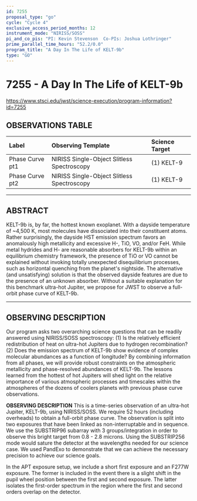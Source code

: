 ```yaml
---
id: 7255
proposal_type: "go"
cycle: "Cycle 4"
exclusive_access_period_months: 12
instrument_mode: "NIRISS/SOSS"
pi_and_co_pis: "PI: Kevin Stevenson  Co-PIs: Joshua Lothringer"
prime_parallel_time_hours: "52.2/0.0"
program_title: "A Day In The Life of KELT-9b"
type: "GO"
---
```

# 7255 - A Day In The Life of KELT-9b
https://www.stsci.edu/jwst/science-execution/program-information?id=7255
## OBSERVATIONS TABLE
| Label          | Observing Template                      | Science Target |
| :------------- | :-------------------------------------- | :------------- |
| Phase Curve pt1 | NIRISS Single-Object Slitless Spectroscopy | (1) KELT-9     |
| Phase Curve pt2 | NIRISS Single-Object Slitless Spectroscopy | (1) KELT-9     |

---

## ABSTRACT

KELT-9b is, by far, the hottest known exoplanet. With a dayside temperature of ~4,500 K, most molecules have dissociated into their constituent atoms. Rather surprisingly, the dayside HST emission spectrum favors an anomalously high metallicity and excessive H-, TiO, VO, and/or FeH. While metal hydrides and H- are reasonable absorbers for KELT-9b within an equilibrium chemistry framework, the presence of TiO or VO cannot be explained without invoking totally unexpected disequilibrium processes, such as horizontal quenching from the planet's nightside. The alternative (and unsatisfying) solution is that the observed dayside features are due to the presence of an unknown absorber. Without a suitable explanation for this benchmark ultra-hot Jupiter, we propose for JWST to observe a full-orbit phase curve of KELT-9b.

---

## OBSERVING DESCRIPTION

Our program asks two overarching science questions that can be readily answered using NIRISS/SOSS spectroscopy: (1) Is the relatively efficient redistribution of heat on ultra-hot Jupiters due to hydrogen recombination? (2) Does the emission spectrum of KELT-9b show evidence of complex molecular abundances as a function of longitude? By combining information from all phases, we will provide robust constraints on the atmospheric metallicity and phase-resolved abundances of KELT-9b. The lessons learned from the hottest of hot Jupiters will shed light on the relative importance of various atmospheric processes and timescales within the atmospheres of the dozens of coolers planets with previous phase curve observations.

**OBSERVING DESCRIPTION**
This is a time-series observation of an ultra-hot Jupiter, KELT-9b, using NIRISS/SOSS. We require 52 hours (including overheads) to obtain a full-orbit phase curve. The observation is split into two exposures that have been linked as non-interruptable and in sequence. We use the SUBSTRIP96 subarray with 3 groups/integration in order to observe this bright target from 0.8 - 2.8 microns. Using the SUBSTRIP256 mode would sature the detector at the wavelengths needed for our science case. We used PandExo to demonstrate that we can achieve the necessary precision to achieve our science goals.

In the APT exposure setup, we include a short first exposure and an F277W exposure. The former is included in the event there is a slight shift in the pupil wheel position between the first and second exposure. The latter isolates the first-order spectrum in the region where the first and second orders overlap on the detector.